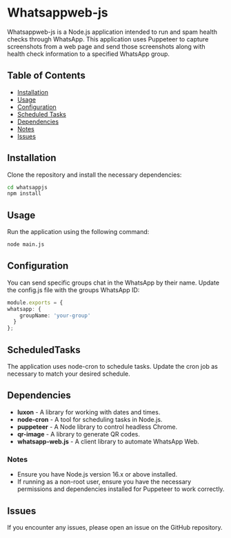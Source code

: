 # Whatsappweb-js

Whatsappweb-js is a Node.js application intended to run and spam health checks through WhatsApp. This application uses Puppeteer to capture screenshots from a web page and send those screenshots along with health check information to a specified WhatsApp group.

## Table of Contents

- [Installation](#installation)
- [Usage](#usage)
- [Configuration](#configuration)
- [Scheduled Tasks](#scheduledtasks)
- [Dependencies](#dependencies)
- [Notes](#notes)
- [Issues](#issues)

## Installation

Clone the repository and install the necessary dependencies:

```bash git clone https://github.com/Gieraldo/whatsappjs.git
cd whatsappjs
npm install
```

## Usage

Run the application using the following command:
```bash
node main.js
```
## Configuration

You can send specific groups chat in the WhatsApp by their name. Update the config.js file with the groups WhatsApp ID:
```ts
module.exports = {
whatsapp: {
    groupName: 'your-group'
  }
};
```

## ScheduledTasks
The application uses node-cron to schedule tasks. Update the cron job as necessary to match your desired schedule.

## Dependencies
- **luxon** - A library for working with dates and times.
- **node-cron** - A tool for scheduling tasks in Node.js.
- **puppeteer** - A Node library to control headless Chrome.
- **qr-image** - A library to generate QR codes.
- **whatsapp-web.js** - A client library to automate WhatsApp Web.

### Notes

- Ensure you have Node.js version 16.x or above installed.
- If running as a non-root user, ensure you have the necessary permissions and dependencies installed for Puppeteer to work correctly.

## Issues

If you encounter any issues, please open an issue on the GitHub repository.